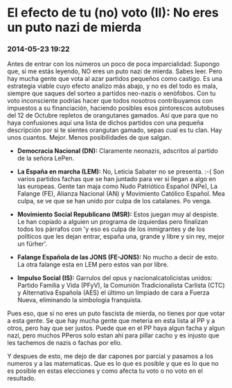 # El efecto de tu (no) voto (II): No eres un puto nazi de mierda
### 2014-05-23 19:22


Antes de entrar con los números un poco de poca imparcialidad:
Supongo que, si me estás leyendo, NO eres un puto nazi de mierda.
Sabes leer.
Pero hay mucha gente que vota al azar partidos pequeños como castigo.
Es una estrategia viable cuyo efecto analizo más abajo, y no es del todo es mala, siempre que saques del sorteo a partidos neo-nazis o xenòfobos.
Con tu voto inconsciente podrías hacer que todos nosotros contribuyamos con impuestos a su financiación,
haciendo posibles esos pintorescos autobuses del 12 de Octubre repletos de orangutanes gamados.
Así que para que no haya confusiones aquí una lista de dichos partidos con una pequeña descripción por si te sientes orangutan gamado, sepas cual es tu clan.
Hay unos cuantos.
Mejor.
Menos posibilidades de que salgan.


* **Democracia Nacional (DN):**
Claramente neonazis, adscritos al partido de la señora LePen.

* **La España en marcha (LEM):**
No, Leticia Sabater no se presenta. :-(
Son varios partidos fachas que se han juntado para ver si llegan a algo en las europeas.
Gente tan maja como
Nudo Patriótico Español (NPe),
La Falange (FE),
Alianza Nacional (AN) y
Movimiento Católico Español.
Mea culpa, se ve que se han unido por culpa de los catalanes.
Po venga.

* **Movimiento Social Republicano (MSR):**
Estos juegan muy al despiste.
Le han copiado a alguien un programa de izquierdas pero finalizan todos los párrafos con
'y eso es culpa de los inmigrantes y de los políticos que les dejan entrar, españa una, grande y libre y sin rey, mejor un fürher'.

* **Falange Española de las JONS (FE-JONS):**
No mucho a decir de esto.
La otra falange esta en LEM pero estos van por libre.

* **Impulso Social (IS):**
Garrulos del opus y nacionalcatolicistas unidos:
Partido Familia y Vida (PFyV),
la Comunión Tradicionalista Carlista (CTC) y
Alternativa Española (AES)
el último un limpiado de cara a Fuerza Nueva, eliminando la simbologia franquista.

Pues eso, que si no eres un puto fascista de mierda, no tienes por que votar a esta gente.
Se que hay mucha gente que meteria en esta lista al PP y a otros, pero hay que ser justos.
Puede que en el PP haya algun facha y algun nazi, pero
muchos PPeros solo estan ahi para pillar cacho y es injusto que les tachemos de nazis o fachas por ello.

Y despues de esto, me dejo de dar capones por parcial y pasamos a los numeros y a las matematicas.
Que es lo que es posible y que es lo que no es posible en estas elecciones y como afecta tu voto o no voto en el resultado.

